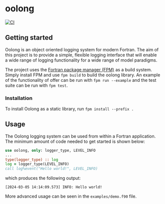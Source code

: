 # oolong

[![CI](https://github.com/EdHone/oolong/workflows/pull-request/badge.svg)](https://github.com/EdHone/oolong/actions)

## Getting started
Oolong is an object oriented logging system for modern Fortran. The aim of this project is to provide a simple, flexible logging interface that will enable a wide range of logging functionality for a wide range of model paradigms.

The project uses the [Fortran package manager (FPM)](https://github.com/fortran-lang/fpm) as a build system. Simply install FPM and use ```fpm build``` to build the oolong library. An example of the functionality of offer can be run with ```fpm run --example``` and the test suite can be run with ```fpm test```.

### Installation
To install Oolong as a static library, run ```fpm install --prefix .```

## Usage
The Oolong logging system can be used from within a Fortran application. The minimum amount of code needed to get started is shown below:
```fortran
use oolong, only: logger_type, LEVEL_INFO
...
type(logger_type) :: log
log = logger_type(LEVEL_INFO)
call log%event("Hello world!", LEVEL_INFO)
```
which produces the following output:
```
[2024-03-05 14:14:09.573] INFO: Hello world!
```

More advanced usage can be seen in the ```examples/demo.f90``` file.